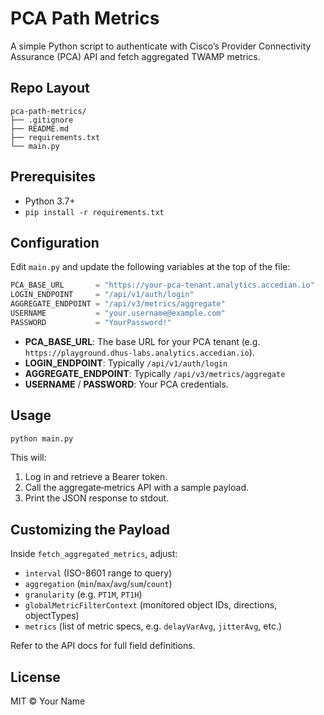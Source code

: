 # PCA Path Metrics

A simple Python script to authenticate with Cisco’s Provider Connectivity Assurance (PCA) API and fetch aggregated TWAMP metrics.

## Repo Layout

```
pca-path-metrics/
├── .gitignore
├── README.md
├── requirements.txt
└── main.py
```

## Prerequisites

- Python 3.7+
- `pip install -r requirements.txt`

## Configuration

Edit `main.py` and update the following variables at the top of the file:

```python
PCA_BASE_URL       = "https://your-pca-tenant.analytics.accedian.io"
LOGIN_ENDPOINT     = "/api/v1/auth/login"
AGGREGATE_ENDPOINT = "/api/v3/metrics/aggregate"
USERNAME           = "your.username@example.com"
PASSWORD           = "YourPassword!"
```

- **PCA_BASE_URL**: The base URL for your PCA tenant (e.g. `https://playground.dhus-labs.analytics.accedian.io`).
- **LOGIN_ENDPOINT**: Typically `/api/v1/auth/login`
- **AGGREGATE_ENDPOINT**: Typically `/api/v3/metrics/aggregate`
- **USERNAME** / **PASSWORD**: Your PCA credentials.

## Usage

```bash
python main.py
```

This will:
1. Log in and retrieve a Bearer token.
2. Call the aggregate‐metrics API with a sample payload.
3. Print the JSON response to stdout.

## Customizing the Payload

Inside `fetch_aggregated_metrics`, adjust:

- `interval` (ISO-8601 range to query)
- `aggregation` (`min`/`max`/`avg`/`sum`/`count`)
- `granularity` (e.g. `PT1M`, `PT1H`)
- `globalMetricFilterContext` (monitored object IDs, directions, objectTypes)
- `metrics` (list of metric specs, e.g. `delayVarAvg`, `jitterAvg`, etc.)

Refer to the API docs for full field definitions.

## License

MIT © Your Name
